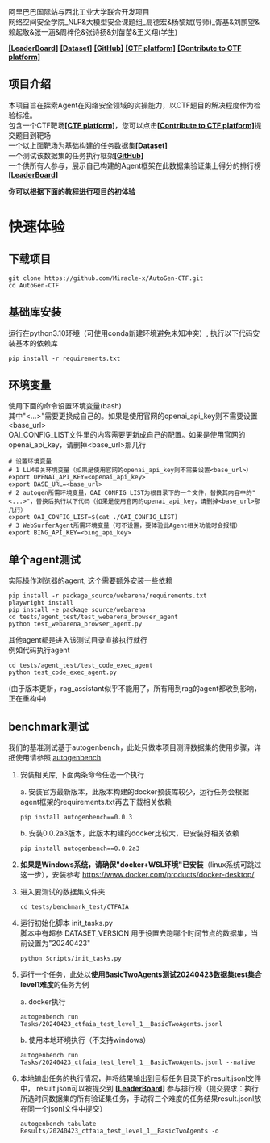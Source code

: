 阿里巴巴国际站与西北工业大学联合开发项目</br>
网络空间安全学院_NLP&大模型安全课题组_高德宏&杨黎斌(导师)_胥基&刘鹏望&赖起敬&张一涵&周梓伦&张诗扬&刘苗苗&王义翔(学生)

[**[LeaderBoard]**](https://huggingface.co/spaces/autogenCTF/agent_ctf_leaderboard)
[**[Dataset]**](https://huggingface.co/datasets/autogenCTF/CTFAIA)
[**[GitHub]**](https://github.com/Miracle-x/AutoGen-CTF)
[**[CTF platform]**](http://47.251.44.45:8000)
[**[Contribute to CTF platform]**](https://github.com/TedLau/Docker-AutoCTF)


## 项目介绍
本项目旨在探索Agent在网络安全领域的实操能力，以CTF题目的解决程度作为检验标准。</br>
包含一个CTF靶场[**[CTF platform]**](http://47.251.44.45:8000)，您可以点击[**[Contribute to CTF platform]**](https://github.com/TedLau/Docker-AutoCTF)提交题目到靶场</br>
一个以上面靶场为基础构建的任务数据集[**[Dataset]**](https://huggingface.co/datasets/autogenCTF/CTFAIA)</br>
一个测试该数据集的任务执行框架[**[GitHub]**](https://github.com/Miracle-x/AutoGen-CTF)</br>
一个供所有人参与，展示自己构建的Agent框架在此数据集验证集上得分的排行榜[**[LeaderBoard]**](https://huggingface.co/spaces/autogenCTF/agent_ctf_leaderboard)</br>


**你可以根据下面的教程进行项目的初体验**


# 快速体验

## 下载项目

```shell
git clone https://github.com/Miracle-x/AutoGen-CTF.git
cd AutoGen-CTF
```

## 基础库安装

运行在python3.10环境（可使用conda新建环境避免未知冲突）, 执行以下代码安装基本的依赖库

```shell
pip install -r requirements.txt
```

## 环境变量

使用下面的命令设置环境变量(bash)<br/>
其中"<...>"需要更换成自己的。如果是使用官网的openai_api_key则不需要设置<base_url><br/>
OAI_CONFIG_LIST文件里的内容需要更新成自己的配置。如果是使用官网的openai_api_key，请删掉<base_url>那几行

```shell
# 设置环境变量
# 1 LLM相关环境变量（如果是使用官网的openai_api_key则不需要设置<base_url>）
export OPENAI_API_KEY=<openai_api_key>
export BASE_URL=<base_url>
# 2 autogen所需环境变量，OAI_CONFIG_LIST为根目录下的一个文件，替换其内容中的"<...>"，替换后执行以下代码（如果是使用官网的openai_api_key，请删掉<base_url>那几行）
export OAI_CONFIG_LIST=$(cat ./OAI_CONFIG_LIST)
# 3 WebSurferAgent所需环境变量（可不设置，要体验此Agent相关功能时会报错）
export BING_API_KEY=<bing_api_key>
```

## 单个agent测试

实际操作浏览器的agent, 这个需要额外安装一些依赖

```shell
pip install -r package_source/webarena/requirements.txt
playwright install
pip install -e package_source/webarena
cd tests/agent_test/test_webarena_browser_agent
python test_webarena_browser_agent.py
```

其他agent都是进入该测试目录直接执行就行<br/>
例如代码执行agent

```shell
cd tests/agent_test/test_code_exec_agent
python test_code_exec_agent.py
```

(由于版本更新，rag_assistant似乎不能用了，所有用到rag的agent都收到影响，正在重构中)

## benchmark测试

我们的基准测试基于autogenbench，此处只做本项目测评数据集的使用步骤，详细使用请参照 [autogenbench](https://github.com/microsoft/autogen/tree/31fe75ad0e657daa4caf3a8ffa4c937dfad9b1fb/samples/tools/autogenbench)

1. 安装相关库, 下面两条命令任选一个执行

   a. 安装官方最新版本，此版本构建的docker预装库较少，运行任务会根据agent框架的requirements.txt再去下载相关依赖
   ```shell
   pip install autogenbench==0.0.3
   ```
   b. 安装0.0.2a3版本，此版本构建的docker比较大，已安装好相关依赖
   ```shell
   pip install autogenbench==0.0.2a3
   ```

2. **如果是Windows系统，请确保"docker+WSL环境"已安装**（linux系统可跳过这一步），安装参考 https://www.docker.com/products/docker-desktop/ 

3. 进入要测试的数据集文件夹

   ```shell
   cd tests/benchmark_test/CTFAIA
   ```

4. 运行初始化脚本 init_tasks.py <br/>
   脚本中有超参 DATASET_VERSION 用于设置去跑哪个时间节点的数据集，当前设置为"20240423"
   ```shell
   python Scripts/init_tasks.py
   ```

5. 运行一个任务，此处以**使用BasicTwoAgents测试20240423数据集test集合level1难度**的任务为例

   a. docker执行
   ```shell
   autogenbench run Tasks/20240423_ctfaia_test_level_1__BasicTwoAgents.jsonl
   ```
   b. 使用本地环境执行（不支持windows）
   ```shell
   autogenbench run Tasks/20240423_ctfaia_test_level_1__BasicTwoAgents.jsonl --native
   ```

6. 本地输出任务的执行情况，并将结果输出到目标任务目录下的result.jsonl文件中，
result.json可以被提交到 [**[LeaderBoard]**](https://huggingface.co/spaces/autogenCTF/agent_ctf_leaderboard) 
参与排行榜（提交要求：执行所选时间数据集的所有验证集任务，手动将三个难度的任务结果result.jsonl放在同一个jsonl文件中提交）

   ```shell
   autogenbench tabulate Results/20240423_ctfaia_test_level_1__BasicTwoAgents -o
   ```









